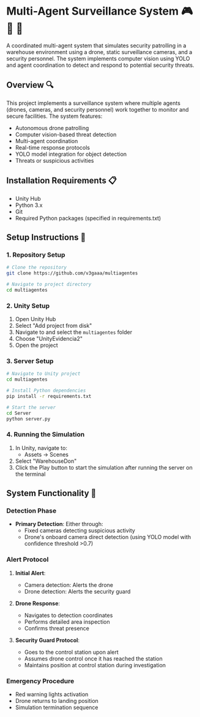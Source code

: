 # Multi-Agent Surveillance System 🎮 🤖 🎥

A coordinated multi-agent system that simulates security patrolling in a warehouse environment using a drone, static surveillance cameras, and a security personnel. The system implements computer vision using YOLO and agent coordination to detect and respond to potential security threats.

## Overview 🔍

This project implements a surveillance system where multiple agents (drones, cameras, and security personnel) work together to monitor and secure facilities. The system features:

- Autonomous drone patrolling
- Computer vision-based threat detection
- Multi-agent coordination
- Real-time response protocols
- YOLO model integration for object detection
- Threats or suspicious activities

## Installation Requirements 📋

- Unity Hub
- Python 3.x
- Git
- Required Python packages (specified in requirements.txt)

## Setup Instructions 🚀

### 1. Repository Setup
```bash
# Clone the repository
git clone https://github.com/v3gaaa/multiagentes

# Navigate to project directory
cd multiagentes
```

### 2. Unity Setup
1. Open Unity Hub
2. Select "Add project from disk"
3. Navigate to and select the `multiagentes` folder
4. Choose "UnityEvidencia2"
5. Open the project

### 3. Server Setup
```bash
# Navigate to Unity project
cd multiagentes

# Install Python dependencies
pip install -r requirements.txt

# Start the server
cd Server
python server.py
```

### 4. Running the Simulation
1. In Unity, navigate to:
   - Assets → Scenes
2. Select "WarehouseDon"
3. Click the Play button to start the simulation after running the server on the terminal

## System Functionality 🔄

### Detection Phase
- **Primary Detection**: Either through:
  - Fixed cameras detecting suspicious activity
  - Drone's onboard camera direct detection (using YOLO model with confidence threshold >0.7)

### Alert Protocol
1. **Initial Alert**:
   - Camera detection: Alerts the drone
   - Drone detection: Alerts the security guard

2. **Drone Response**:
   - Navigates to detection coordinates
   - Performs detailed area inspection
   - Confirms threat presence

3. **Security Guard Protocol**:
   - Goes to the control station upon alert
   - Assumes drone control once it has reached the station
   - Maintains position at control station during investigation

### Emergency Procedure
- Red warning lights activation
- Drone returns to landing position
- Simulation termination sequence